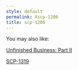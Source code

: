 ```yaml
---
style: default
permalink: Xscp-1206
title: scp-1206
---
```

You may also like:

[Unfinished Business: Part II](http://scp-wiki.net/unfinished-business-ii)

[SCP-1319](http://scp-wiki.net/scp-1319)
